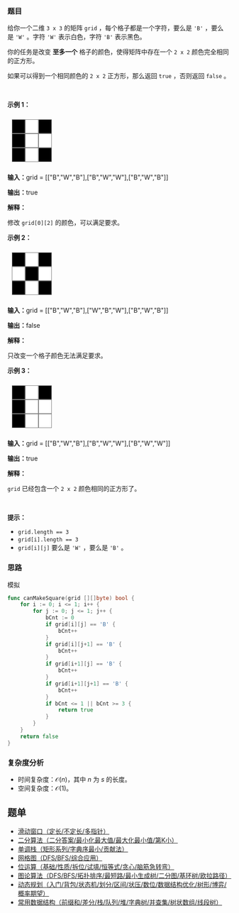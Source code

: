 ### 题目

<p>给你一个二维 <code>3 x 3</code>&nbsp;的矩阵&nbsp;<code>grid</code>&nbsp;，每个格子都是一个字符，要么是&nbsp;<code>'B'</code>&nbsp;，要么是&nbsp;<code>'W'</code>&nbsp;。字符&nbsp;<code>'W'</code>&nbsp;表示白色，字符&nbsp;<code>'B'</code>&nbsp;表示黑色。</p>

<p>你的任务是改变 <strong>至多一个</strong>&nbsp;格子的颜色，使得矩阵中存在一个 <code>2 x 2</code>&nbsp;颜色完全相同的正方形。<!-- notionvc: adf957e1-fa0f-40e5-9a2e-933b95e276a7 --></p>

<p>如果可以得到一个相同颜色的 <code>2 x 2</code>&nbsp;正方形，那么返回 <code>true</code>&nbsp;，否则返回 <code>false</code>&nbsp;。</p>

<p>&nbsp;</p>
<style type="text/css">.grid-container {
  display: grid;
  grid-template-columns: 30px 30px 30px;
  padding: 10px;
}
.grid-item {
  background-color: black;
  border: 1px solid gray;
  height: 30px;
  font-size: 30px;
  text-align: center;
}
.grid-item-white {
  background-color: white;
}
</style>
<style class="darkreader darkreader--sync" media="screen" type="text/css">
</style>
<p><strong class="example">示例 1：</strong></p>

<div class="grid-container">
<div class="grid-item">&nbsp;</div>

<div class="grid-item grid-item-white">&nbsp;</div>

<div class="grid-item">&nbsp;</div>

<div class="grid-item">&nbsp;</div>

<div class="grid-item grid-item-white">&nbsp;</div>

<div class="grid-item grid-item-white">&nbsp;</div>

<div class="grid-item">&nbsp;</div>

<div class="grid-item grid-item-white">&nbsp;</div>

<div class="grid-item">&nbsp;</div>
</div>

<div class="example-block">
<p><span class="example-io"><b>输入：</b>grid = [["B","W","B"],["B","W","W"],["B","W","B"]]</span></p>

<p><span class="example-io"><b>输出：</b>true</span></p>

<p><strong>解释：</strong></p>

<p>修改&nbsp;<code>grid[0][2]</code> 的颜色，可以满足要求。</p>
</div>

<p><strong class="example">示例 2：</strong></p>

<div class="grid-container">
<div class="grid-item">&nbsp;</div>

<div class="grid-item grid-item-white">&nbsp;</div>

<div class="grid-item">&nbsp;</div>

<div class="grid-item grid-item-white">&nbsp;</div>

<div class="grid-item">&nbsp;</div>

<div class="grid-item grid-item-white">&nbsp;</div>

<div class="grid-item">&nbsp;</div>

<div class="grid-item grid-item-white">&nbsp;</div>

<div class="grid-item">&nbsp;</div>
</div>

<div class="example-block">
<p><span class="example-io"><b>输入：</b>grid = [["B","W","B"],["W","B","W"],["B","W","B"]]</span></p>

<p><span class="example-io"><b>输出：</b>false</span></p>

<p><strong>解释：</strong></p>

<p>只改变一个格子颜色无法满足要求。</p>
</div>

<p><strong class="example">示例 3：</strong></p>

<div class="grid-container">
<div class="grid-item">&nbsp;</div>

<div class="grid-item grid-item-white">&nbsp;</div>

<div class="grid-item">&nbsp;</div>

<div class="grid-item">&nbsp;</div>

<div class="grid-item grid-item-white">&nbsp;</div>

<div class="grid-item grid-item-white">&nbsp;</div>

<div class="grid-item">&nbsp;</div>

<div class="grid-item grid-item-white">&nbsp;</div>

<div class="grid-item grid-item-white">&nbsp;</div>
</div>

<div class="example-block">
<p><span class="example-io"><b>输入：</b>grid = [["B","W","B"],["B","W","W"],["B","W","W"]]</span></p>

<p><span class="example-io"><b>输出：</b>true</span></p>

<p><strong>解释：</strong></p>

<p><code>grid</code>&nbsp;已经包含一个&nbsp;<code>2 x 2</code>&nbsp;颜色相同的正方形了。<!-- notionvc: 9a8b2d3d-1e73-457a-abe0-c16af51ad5c2 --></p>
</div>

<p>&nbsp;</p>

<p><strong>提示：</strong></p>

<ul>
	<li><code>grid.length == 3</code></li>
	<li><code>grid[i].length == 3</code></li>
	<li><code>grid[i][j]</code>&nbsp;要么是&nbsp;<code>'W'</code>&nbsp;，要么是&nbsp;<code>'B'</code> 。</li>
</ul>

### 思路

模拟

``` go  
func canMakeSquare(grid [][]byte) bool {
	for i := 0; i <= 1; i++ {
		for j := 0; j <= 1; j++ {
			bCnt := 0
			if grid[i][j] == 'B' {
				bCnt++
			}
			if grid[i][j+1] == 'B' {
				bCnt++
			}
			if grid[i+1][j] == 'B' {
				bCnt++
			}
			if grid[i+1][j+1] == 'B' {
				bCnt++
			}
			if bCnt <= 1 || bCnt >= 3 {
				return true
			}
		}
	}
	return false
}
```

### 复杂度分析

- 时间复杂度：$\mathcal{O}(n)$，其中 $n$ 为 $\textit{s}$ 的长度。
- 空间复杂度：$\mathcal{O}(1)$。

## 题单

- [滑动窗口（定长/不定长/多指针）](https://leetcode.cn/circle/discuss/0viNMK/)
- [二分算法（二分答案/最小化最大值/最大化最小值/第K小）](https://leetcode.cn/circle/discuss/SqopEo/)
- [单调栈（矩形系列/字典序最小/贡献法）](https://leetcode.cn/circle/discuss/9oZFK9/)
- [网格图（DFS/BFS/综合应用）](https://leetcode.cn/circle/discuss/YiXPXW/)
- [位运算（基础/性质/拆位/试填/恒等式/贪心/脑筋急转弯）](https://leetcode.cn/circle/discuss/dHn9Vk/)
- [图论算法（DFS/BFS/拓扑排序/最短路/最小生成树/二分图/基环树/欧拉路径）](https://leetcode.cn/circle/discuss/01LUak/)
- [动态规划（入门/背包/状态机/划分/区间/状压/数位/数据结构优化/树形/博弈/概率期望）](https://leetcode.cn/circle/discuss/tXLS3i/)
- [常用数据结构（前缀和/差分/栈/队列/堆/字典树/并查集/树状数组/线段树）](https://leetcode.cn/circle/discuss/mOr1u6/)
